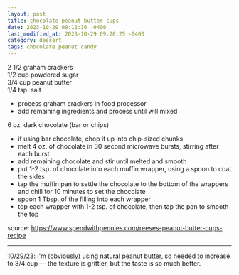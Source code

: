 ```yaml
---
layout: post
title: chocolate peanut butter cups
date: 2023-10-29 09:12:36 -0400
last_modified_at: 2023-10-29 09:20:25 -0400
category: dessert
tags: chocolate peanut candy
---
```


2 1/2 graham crackers  
1/2 cup powdered sugar  
3/4 cup peanut butter  
1/4 tsp. salt  
* process graham crackers in food processor
* add remaining ingredients and process until will mixed

6 oz. dark chocolate (bar or chips)  
* if using bar chocolate, chop it up into chip-sized chunks
* melt 4 oz. of chocolate in 30 second microwave bursts, stirring after each burst
* add remaining chocolate and stir until melted and smooth
* put 1-2 tsp. of chocolate into each muffin wrapper, using a spoon to coat the
  sides
* tap the muffin pan to settle the chocolate to the bottom of the wrappers and 
  chill for 10 minutes to set the chocolate
* spoon 1 Tbsp. of the filling into each wrapper
* top each wrapper with 1-2 tsp. of chocolate, then tap the pan to smooth the top

source: <https://www.spendwithpennies.com/reeses-peanut-butter-cups-recipe>

---

10/29/23: i'm (obviously) using natural peanut butter, so needed to increase to 3/4
cup — the texture is grittier, but the taste is so much better.
